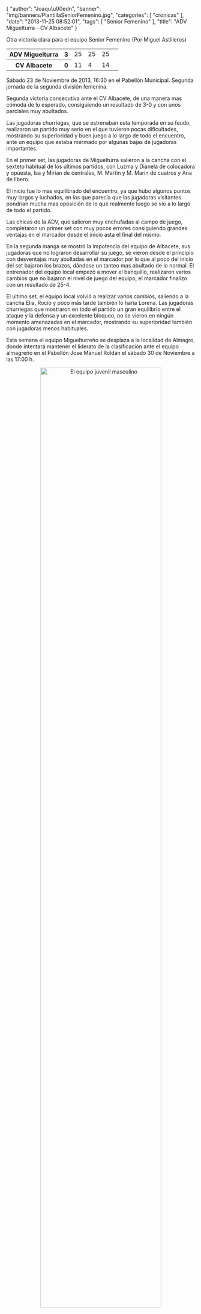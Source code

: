 {
  "author": "Joaqu\u00edn", 
  "banner": "img/banners/PlantillaSeniorFemenino.jpg", 
  "categories": [
    "cronicas"
  ], 
  "date": "2013-11-25 08:52:01", 
  "tags": [
    "Senior Femenino"
  ], 
  "title": "ADV Miguelturra - CV Albacete"
}

Otra victoria clara para el equipo Senior Femenino (Por Miguel Astilleros)

<table>
  <tr>
	<th>ADV Miguelturra</th><th>3</th>
	<td>25</td><td>25</td><td>25</td><td></td>
  </tr>
  <tr>
	<th>CV Albacete</th><th>0</th>
	<td>11</td><td>4</td><td>14</td><td></td>
  </tr>
</table>

Sábado 23 de Noviembre de 2013, 16:30 en el Pabellón Municipal.
Segunda jornada de la segunda división femenina.

Segunda victoria consecutiva ante el CV Albacete, de una manera mas cómoda de lo esperado, consiguiendo un resultado  de 3-0 y con unos parciales muy abultados. 

Las jugadoras churriegas, que se estrenaban esta temporada en su feudo, realizaron un partido muy serio en el que tuvieron pocas dificultades, mostrando su superioridad y buen juego a lo largo de todo el encuentro, ante un equipo que estaba  mermado por algunas bajas de jugadoras importantes.

En el primer set, las jugadoras de Miguelturra salieron a la cancha con el sexteto habitual de los últimos partidos, con Luzma y Dianela de colocadora y opuesta, Isa y Mirian de centrales, M. Martin y M. Marin de cuatros y Ana de libero.

El inicio fue lo mas equilibrado del encuentro, ya que hubo algunos puntos muy largos y luchados, en los que parecía que las jugadoras visitantes pondrían mucha mas oposición de lo que realmente luego se vio a lo largo de todo el partido.

Las chicas de la ADV, que salieron muy enchufadas al campo de juego, completaron un primer set con muy pocos errores consiguiendo grandes ventajas en el marcador desde el inicio asta el final del mismo.

En la segunda manga se mostró la impotencia del equipo de Albacete, sus jugadoras que no lograron desarrollar su juego, se vieron desde el principio con desventajas muy abultadas en el marcador por lo que al poco del inicio del set bajaron los brazos, dándose un tanteo mas abultado de lo normal. El entrenador del equipo local  empezó a mover el banquillo,  realizaron varios cambios que no bajaron el nivel de juego del equipo, el marcador finalizo con un resultado de 25-4.

El ultimo set, el equipo local  volvió a realizar varios cambios, saliendo a la cancha Elia, Rocío y poco más tarde también lo haría Lorena. Las jugadoras churriegas que mostraron en todo el partido un gran equilibrio entre el ataque y la defensa y un excelente bloqueo, no se vieron en ningún momento amenazadas en el marcador, mostrando su superioridad también con jugadoras menos habituales.  

Esta semana el equipo Miguelturreño se desplaza a la localidad de Almagro, donde intentará mantener el liderato de la clasificación ante el equipo almagreño en el Pabellón Jose Manuel Roldán el sábado 30 de Noviembre a las 17:00 h.

<center>
<a target="_new" href="http://www.advmiguelturra.org/img/banners/PlantillaSeniorFemenino.jpg"> 
<img alt="El equipo juvenil masculino" width="80%" align="center" src="http://www.advmiguelturra.org/img/banners/PlantillaSeniorFemenino.jpg"/> </a>
</center>

